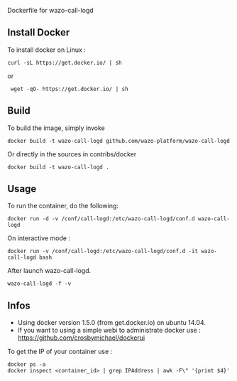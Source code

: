 Dockerfile for wazo-call-logd

## Install Docker

To install docker on Linux :

    curl -sL https://get.docker.io/ | sh
 
 or
 
     wget -qO- https://get.docker.io/ | sh

## Build

To build the image, simply invoke

    docker build -t wazo-call-logd github.com/wazo-platform/wazo-call-logd

Or directly in the sources in contribs/docker

    docker build -t wazo-call-logd .
  
## Usage

To run the container, do the following:

    docker run -d -v /conf/call-logd:/etc/wazo-call-logd/conf.d wazo-call-logd

On interactive mode :

    docker run -v /conf/call-logd:/etc/wazo-call-logd/conf.d -it wazo-call-logd bash

After launch wazo-call-logd.

    wazo-call-logd -f -v

## Infos

- Using docker version 1.5.0 (from get.docker.io) on ubuntu 14.04.
- If you want to using a simple webi to administrate docker use : https://github.com/crosbymichael/dockerui

To get the IP of your container use :

    docker ps -a
    docker inspect <container_id> | grep IPAddress | awk -F\" '{print $4}'

